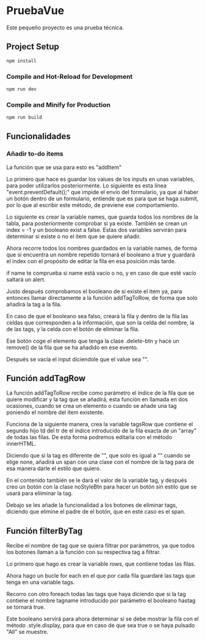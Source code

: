 # PruebaVue

Este pequeño proyecto es una prueba técnica.

## Project Setup

```sh
npm install
```

### Compile and Hot-Reload for Development

```sh
npm run dev
```

### Compile and Minify for Production

```sh
npm run build
```
## Funcionalidades
### Añadir to-do items

La función que se usa para esto es "addItem"

Lo primero que hace es guardar los values de los inputs en unas variables, para poder utilizarlos posteriormente.
Lo siguiente es esta línea "event.preventDefault();" que impide el envío del formulario, ya que al haber un botón dentro de un formulario, entiende que es para que se haga submit, por lo que al escribir este método, de previene ese comportamiento.

Lo siguiente es crear la variable names, que guarda todos los nombres de la tabla, para posteriormente comprobar si ya existe.
También se crean un index = -1 y un booleano exist a false.
Estas dos variables servirán para determinar si existe o no el item que se quiere añadir.

Ahora recorre todos los nombres guardados en la variable names, de forma que si encuentra un nombre repetido tornará el booleano a true y guardará el index con el propósito de editar la fila en esa posición más tarde.

if name te comprueba si name está vacío o no, y en caso de que esté vacío saltará un alert.

Justo después comprobamos el booleano de si existe el item ya, para entonces llamar directamente a la función addTagToRow, de forma que solo añadirá la tag a la fila.

En caso de que el booleano sea falso, creará la fila y dentro de la fila las celdas que corresponden a la información, que son la celda del nombre, la de las tags, y la celda con el botón de eliminar la fila.

Ese botón coge el elemento que tenga la clase .delete-btn y hace un remove() de la fila que se ha añadido en ese evento.

Después se vacía el input diciendole que el value sea "".

## Función addTagRow

La función addTagToRow recibe como parámetro el índice de la fila que se quiere modificar y la tag que se añadirá, esta función en llamada en dos ocasiones, cuando se crea un elemento o cuando se añade una tag poniendo el nombre del item existente.

Funciona de la siguiente manera, crea la variable tagsRow que contiene el segundo hijo td del tr de el índice introducido de la fila exacta de un "array" de todas las filas.
De esta forma podremos editarla con el método innerHTML.

Diciendo que si la tag es diferente de "", que solo es igual a "" cuando se elige none, añadirá un span con una clase con el nombre de la tag para de esa manera darle el estilo que quiero.

En el contenido también se le dará el valor de la variable tag, y después creo un botón con la clase noStyleBtn para hacer un botón sin estilo que se usará para eliiminar la tag.

Debajo se les añade la funcionalidad a los botones de eliminar tags, diciendo que elimine el padre de el botón, que en este caso es el span.

## Función filterByTag

Recibe el nombre de tag que se quiera filtrar por parámetros, ya que todos los botones llaman a la función con su respectiva tag a filtrar.

Lo primero que hago es crear la variable rows, que contiene todas las filas.

Ahora hago un bucle for each en el que por cada fila guardaré las tags que tenga en una variable tags.

Recorro con otro foreach todas las tags que haya diciendo que si la tag contiene el nombre tagname introducido por parámetro el booleano hastag se tornará true.

Este booleano servirá para ahora determinar si se debe mostrar la fila con el método .style.display, para que en caso de que sea true o se haya pulsado "All" se muestre.

